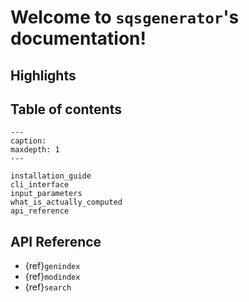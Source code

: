 
# Welcome to `sqsgenerator`'s documentation!

## Highlights


## Table of contents

```{toctree}
---
caption: 
maxdepth: 1
---

installation_guide
cli_interface
input_parameters
what_is_actually_computed
api_reference
```

## API Reference

* {ref}`genindex`
* {ref}`modindex`
* {ref}`search`
